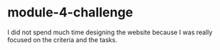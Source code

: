 # module-4-challenge
I did not spend much time designing the website because I was really focused on the criteria and the tasks.